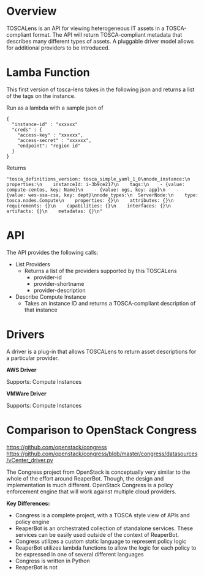 # Overview
TOSCALens is an API for viewing heterogeneous IT assets in a TOSCA-compliant format. The API will return TOSCA-compliant metadata that describes many different types of assets. A pluggable driver model allows for additional providers to be introduced.

#  Lamba Function

This first version of tosca-lens takes in the following json and returns a list of the tags on the instance.

Run as a lambda with a sample json of
```
{
  "instance-id" : "xxxxxx"
  "creds" : {
    "access-key" : "xxxxxx",
    "access-secret" : "xxxxxx",
    "endpoint": "region id"
  }
}
```

Returns
```
"tosca_definitions_version: tosca_simple_yaml_1_0\nnode_instance:\n  properties:\n    instanceId: i-3b9ce217\n    tags:\n    - {value: compute-centos, key: Name}\n    - {value: ogs, key: app}\n    - {value: wes-ssa-csa, key: dept}\nnode_types:\n  ServerNode:\n    type: tosca.nodes.Compute\n    properties: {}\n    attributes: {}\n    requirements: {}\n    capabilities: {}\n    interfaces: {}\n    artifacts: {}\n    metadatas: {}\n"
```


# API
The API provides the following calls:
* List Providers
  * Returns a list of the providers supported by this TOSCALens
    * provider-id
    * provider-shortname
    * provider-description
* Describe Compute Instance
  * Takes an instance ID and returns a TOSCA-compliant description of that instance

# Drivers
A driver is a plug-in that allows TOSCALens to return asset descriptions for a particular provider.

**AWS Driver**

Supports: Compute Instances

**VMWare Driver**

Supports: Compute Instances

# Comparison to OpenStack Congress
https://github.com/openstack/congress
https://github.com/openstack/congress/blob/master/congress/datasources/vCenter_driver.py

The Congress project from OpenStack is conceptually very similar to the whole of the effort around ReaperBot. Though, the design and implementation is much different. OpenStack Congress is a policy enforcement engine that will work against multiple cloud providers.

**Key Differences:**
* Congress is a complete project, with a TOSCA style view of APIs and policy engine
 * ReaperBot is an orchestrated collection of standalone services. These services can be easily used outside of the context of ReaperBot.
* Congress utilizes a custom static language to represent policy logic
 * ReaperBot utilizes lambda functions to allow the logic for each policy to be expressed in one of several different languages
* Congress is written in Python
 * ReaperBot is not

